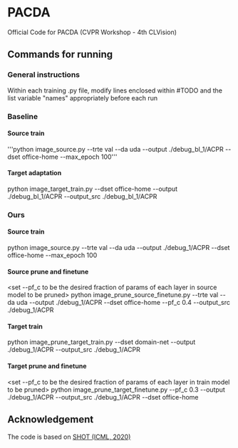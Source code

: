 # PACDA
Official Code for PACDA (CVPR Workshop - 4th CLVision)

## Commands for running
### General instructions
Within each training .py file, modify lines enclosed within #TODO and the list variable "names" appropriately before each run
### Baseline
#### Source train
'''python image_source.py --trte val --da uda --output ./debug_bl_1/ACPR --dset office-home --max_epoch 100'''
#### Target adaptation
python image_target_train.py --dset office-home --output ./debug_bl_1/ACPR --output_src ./debug_bl_1/ACPR

### Ours
#### Source train
python image_source.py --trte val --da uda --output ./debug_1/ACPR --dset office-home --max_epoch 100
#### Source prune and finetune
<set --pf_c to be the desired fraction of params of each layer in source model to be pruned>
python image_prune_source_finetune.py --trte val --da uda --output ./debug_1/ACPR --dset office-home --pf_c 0.4 --output_src ./debug_1/ACPR
#### Target train
python image_prune_target_train.py --dset domain-net --output ./debug_1/ACPR --output_src ./debug_1/ACPR
#### Target prune and finetune
<set --pf_c to be the desired fraction of params of each layer in train model to be pruned>
python image_prune_target_finetune.py --pf_c 0.3 --output ./debug_1/ACPR --output_src ./debug_1/ACPR --dset office-home

## Acknowledgement
The code is based on [SHOT (ICML, 2020)](https://github.com/tim-learn/SHOT)
